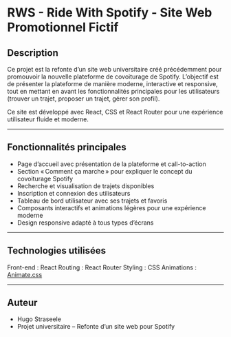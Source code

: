 # RWS - Ride With Spotify - Site Web Promotionnel Fictif

## Description
Ce projet est la refonte d’un site web universitaire créé précédemment pour promouvoir la nouvelle plateforme de covoiturage de Spotify.
L’objectif est de présenter la plateforme de manière moderne, interactive et responsive, tout en mettant en avant les fonctionnalités principales pour les utilisateurs (trouver un trajet, proposer un trajet, gérer son profil).

Ce site est développé avec React, CSS et React Router pour une expérience utilisateur fluide et moderne.

---

## Fonctionnalités principales

- Page d’accueil avec présentation de la plateforme et call-to-action
- Section « Comment ça marche » pour expliquer le concept du covoiturage Spotify
- Recherche et visualisation de trajets disponibles
- Inscription et connexion des utilisateurs
- Tableau de bord utilisateur avec ses trajets et favoris
- Composants interactifs et animations légères pour une expérience moderne
- Design responsive adapté à tous types d’écrans

--- 

## Technologies utilisées

Front-end : React
Routing : React Router
Styling : CSS
Animations : [Animate.css](https://animate.style/)

---

## Auteur

- Hugo Straseele
- Projet universitaire – Refonte d’un site web pour Spotify